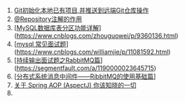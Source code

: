 1. [Git初始化本地已有项目,并推送到远端Git仓库操作](https://blog.csdn.net/kuangdacaikuang/article/details/84632883)
2. [@Repository注解的作用](https://blog.csdn.net/wqh0830/article/details/96109587)
3. [[MySQL数据库表分区功能详解](https://www.cnblogs.com/zhouguowei/p/9360136.html)](https://www.cnblogs.com/zhouguowei/p/9360136.html)
4. [[mysql 常见面试题](https://www.cnblogs.com/williamjie/p/11081592.html)](https://www.cnblogs.com/williamjie/p/11081592.html)
5. [[持续输出面试题之RabbitMQ篇](https://segmentfault.com/a/1190000023645715)](https://segmentfault.com/a/1190000023645715)
6. [[分布式系统消息中间件——RibbitMQ的使用基础篇](https://segmentfault.com/a/1190000016515823)]
7. [关于 Spring AOP (AspectJ) 你该知晓的一切](https://blog.csdn.net/javazejian/article/details/56267036?utm_medium=distribute.pc_relevant.none-task-blog-BlogCommendFromMachineLearnPai2-2.control&dist_request_id=&depth_1-utm_source=distribute.pc_relevant.none-task-blog-BlogCommendFromMachineLearnPai2-2.control)
8. 
